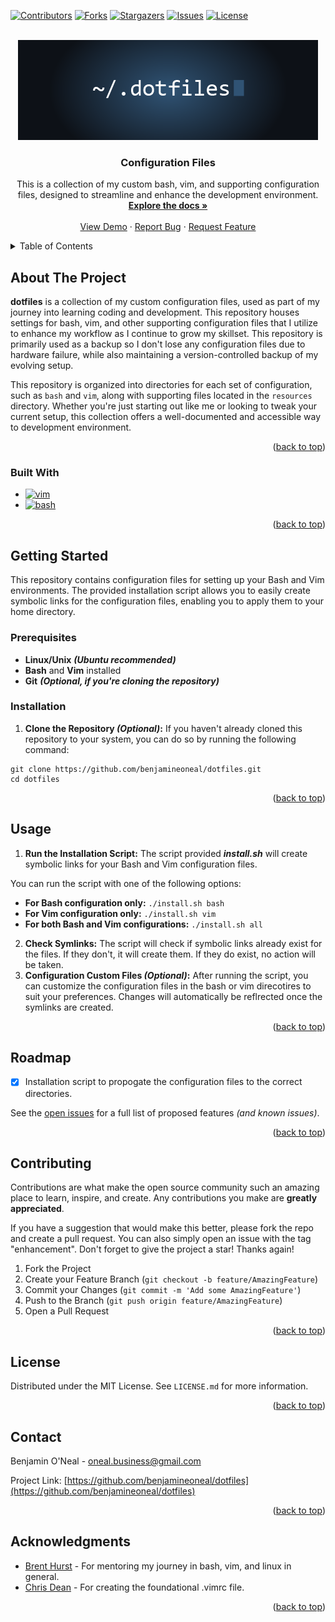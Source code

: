 <a name="readme-top"></a>



<!-- PROJECT SHIELDS -->
[![Contributors][contributors-shield]][contributors-url]
[![Forks][forks-shield]][forks-url]
[![Stargazers][stars-shield]][stars-url]
[![Issues][issues-shield]][issues-url]
[![License][license-shield]][license-url]



<!-- PROJECT LOGO -->
<br />
<div align="center">
  <a href="https://github.com/benjamineoneal/dotfiles">
    <img src="assets/logo.png" alt="Logo" width="480" height="160">
  </a>

<h3 align="center">Configuration Files</h3>

  <p align="center">
  This is a collection of my custom bash, vim, and supporting configuration files, designed to streamline and enhance the development environment.
    <br />
    <a href="https://github.com/benjamineoneal/dotfiles"><strong>Explore the docs »</strong></a>
    <br />
    <br />
    <a href="https://github.com/benjamineoneal/dotfiles">View Demo</a>
    ·
    <a href="https://github.com/benjamineoneal/dotfiles/issues">Report Bug</a>
    ·
    <a href="https://github.com/benjamineoneal/dotfiles/issues">Request Feature</a>
  </p>
</div>



<!-- TABLE OF CONTENTS -->
<details>
  <summary>Table of Contents</summary>
  <ol>
    <li>
      <a href="#about-the-project">About The Project</a>
      <ul>
        <li><a href="#built-with">Built With</a></li>
      </ul>
    </li>
    <li>
      <a href="#getting-started">Getting Started</a>
      <ul>
        <li><a href="#prerequisites">Prerequisites</a></li>
        <li><a href="#installation">Installation</a></li>
      </ul>
    </li>
    <li><a href="#usage">Usage</a></li>
    <li><a href="#roadmap">Roadmap</a></li>
    <li><a href="#contributing">Contributing</a></li>
    <li><a href="#license">License</a></li>
    <li><a href="#contact">Contact</a></li>
    <li><a href="#acknowledgments">Acknowledgments</a></li>
  </ol>
</details>



<!-- ABOUT THE PROJECT -->
## About The Project

**dotfiles** is a collection of my custom configuration files, used as part of my journey into learning coding and development. This repository houses settings for bash, vim, and other supporting configuration files that I utilize to enhance my workflow as I continue to grow my skillset. This repository is primarily used as a backup so I don't lose any configuration files due to hardware failure, while also maintaining a version-controlled backup of my evolving setup.

This repository is organized into directories for each set of configuration, such as `bash` and `vim`, along with supporting files located in the `resources` directory. Whether you're just starting out like me or looking to tweak your current setup, this collection offers a well-documented and accessible way to development environment.

<p align="right">(<a href="#readme-top">back to top</a>)</p>



### Built With

<!-- * [![Python][Python]][Python-url] -->
* [![vim][vim]][vim-url]
* [![bash][bash]][bash-url]

<p align="right">(<a href="#readme-top">back to top</a>)</p>



<!-- GETTING STARTED -->
## Getting Started

This repository contains configuration files for setting up your Bash and Vim environments. The provided installation script allows you to easily create symbolic links for the configuration files, enabling you to apply them to your home directory.

### Prerequisites

* **Linux/Unix** ***(Ubuntu recommended)***
* **Bash** and **Vim** installed
* **Git** ***(Optional, if you're cloning the repository)***

### Installation

1. **Clone the Repository ***(Optional)***:** If you haven't already cloned this repository to your system, you can do so by running the following command:

```
git clone https://github.com/benjamineoneal/dotfiles.git
cd dotfiles
```

<p align="right">(<a href="#readme-top">back to top</a>)</p>



<!-- USAGE EXAMPLES -->
## Usage

1. **Run the Installation Script:** The script provided ***install.sh*** will create symbolic links for your Bash and Vim configuration files.

You can run the script with one of the following options:

* **For Bash configuration only:**
`./install.sh bash`
* **For Vim configuration only:**
`./install.sh vim`
* **For both Bash and Vim configurations:**
`./install.sh all`

2. **Check Symlinks:** The script will check if symbolic links already exist for the files. If they don't, it will create them. If they do exist, no action will be taken.
3. **Configuration Custom Files ***(Optional)***:** After running the script, you can customize the configuration files in the bash or vim direcotires to suit your preferences. Changes will automatically be reflrected once the symlinks are created.

<p align="right">(<a href="#readme-top">back to top</a>)</p>



<!-- ROADMAP -->
## Roadmap

- [x] Installation script to propogate the configuration files to the correct directories. 

See the [open issues](https://github.com/benjamineoneal/dotfiles/issues) for a full list of proposed features *(and known issues)*.

<p align="right">(<a href="#readme-top">back to top</a>)</p>



<!-- CONTRIBUTING -->
## Contributing

Contributions are what make the open source community such an amazing place to learn, inspire, and create. Any contributions you make are **greatly appreciated**.

If you have a suggestion that would make this better, please fork the repo and create a pull request. You can also simply open an issue with the tag "enhancement".
Don't forget to give the project a star! Thanks again!

1. Fork the Project
2. Create your Feature Branch (`git checkout -b feature/AmazingFeature`)
3. Commit your Changes (`git commit -m 'Add some AmazingFeature'`)
4. Push to the Branch (`git push origin feature/AmazingFeature`)
5. Open a Pull Request

<p align="right">(<a href="#readme-top">back to top</a>)</p>



<!-- LICENSE -->
## License

Distributed under the MIT License. See `LICENSE.md` for more information.

<p align="right">(<a href="#readme-top">back to top</a>)</p>



<!-- CONTACT -->
## Contact

Benjamin O'Neal - [oneal.business@gmail.com](mailto:onealbusiness@gmail.com)

Project Link: [https://github.com/benjamineoneal/dotfiles](https://github.com/benjamineoneal/dotfiles)

<p align="right">(<a href="#readme-top">back to top</a>)</p>



<!-- ACKNOWLEDGMENTS -->
## Acknowledgments

* [Brent Hurst](https://github.com/brenthurst) - For mentoring my journey in bash, vim, and linux in general.
* [Chris Dean](https://github.com/chrisdean258) - For creating the foundational .vimrc file.

<p align="right">(<a href="#readme-top">back to top</a>)</p>



<!-- MARKDOWN LINKS & IMAGES -->
<!-- https://www.markdownguide.org/basic-syntax/#reference-style-links -->
[contributors-shield]: https://img.shields.io/github/contributors/benjamineoneal/dotfiles.svg?style=for-the-badge
[contributors-url]: https://github.com/benjamineoneal/dotfiles/graphs/contributors
[forks-shield]: https://img.shields.io/github/forks/benjamineoneal/dotfiles.svg?style=for-the-badge
[forks-url]: https://github.com/benjamineoneal/dotfiles/network/members
[stars-shield]: https://img.shields.io/github/stars/benjamineoneal/dotfiles.svg?style=for-the-badge
[stars-url]: https://github.com/benjamineoneal/dotfiles/stargazers
[issues-shield]: https://img.shields.io/github/issues/benjamineoneal/dotfiles.svg?style=for-the-badge
[issues-url]: https://github.com/benjamineoneal/dotfiles/issues
[license-shield]: https://img.shields.io/github/license/benjamineoneal/dotfiles.svg?style=for-the-badge
[license-url]: https://github.com/benjamineoneal/dotfiles/blob/master/LICENSE.md
[product-screenshot]: assets/screenshot.png
[Python]: https://img.shields.io/badge/python-3776AB?style=for-the-badge&logo=python&logoColor=white
[Python-url]: https://python.org/
[vim]: https://img.shields.io/badge/vim-019733?style=for-the-badge&logo=vim&logoColor=white
[vim-url]: https://vim.org
[bash]: https://img.shields.io/badge/gnubash-4EAA25?style=for-the-badge&logo=gnubash&logoColor=white
[bash-url]: https://www.gnu.org/software/bash/
